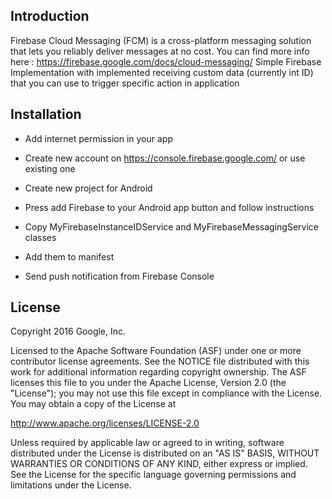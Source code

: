 
## Introduction
Firebase Cloud Messaging (FCM) is a cross-platform messaging solution that lets you reliably deliver messages at no cost. You can find more info here : https://firebase.google.com/docs/cloud-messaging/
Simple Firebase Implementation with implemented receiving custom data (currently int ID) that you can use to trigger specific action in application

## Installation
- Add internet permission in your app
    <uses-permission android:name="android.permission.ACCESS_NETWORK_STATE" />

- Create new account on https://console.firebase.google.com/ or use existing one
- Create new project for Android
- Press add Firebase to your Android app button and follow instructions
- Copy MyFirebaseInstanceIDService and MyFirebaseMessagingService classes
- Add them to manifest  
- Send push notification from Firebase Console

## License

Copyright 2016 Google, Inc.

Licensed to the Apache Software Foundation (ASF) under one or more contributor license agreements. See the NOTICE file distributed with this work for additional information regarding copyright ownership. The ASF licenses this file to you under the Apache License, Version 2.0 (the "License"); you may not use this file except in compliance with the License. You may obtain a copy of the License at

http://www.apache.org/licenses/LICENSE-2.0

Unless required by applicable law or agreed to in writing, software distributed under the License is distributed on an "AS IS" BASIS, WITHOUT WARRANTIES OR CONDITIONS OF ANY KIND, either express or implied. See the License for the specific language governing permissions and limitations under the License.
